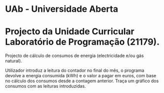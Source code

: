 # UAb - Universidade Aberta

# Projecto da Unidade Curricular Laboratório de Programação (21179).

Projecto de cálculo de consumos de energia (electricidade e/ou gás natural).

Utilizador introduz a leitura do contador no final do mês, o programa devolve a energia consumida (kWh) e o valor a pagar em euros, com base no cálculo dos consumos desde a contagem anterior. Traça um gráfico dos consumos com as leituras introduzidas.
